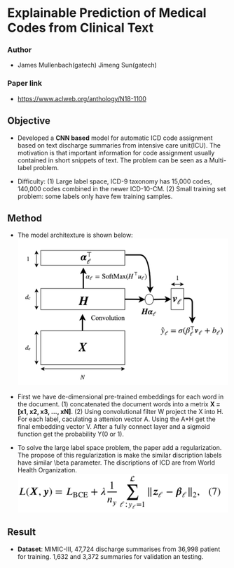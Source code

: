 # Explainable Prediction of Medical Codes from Clinical Text

### Author
* James Mullenbach(gatech) Jimeng Sun(gatech)

### Paper link
* https://www.aclweb.org/anthology/N18-1100

## Objective
* Developed a **CNN based** model for automatic ICD code assignment based on text discharge summaries from intensive care unit(ICU). The motivation is that important information for code assignment usually contained in short snippets of text.
The problem can be seen as a Multi-label problem.

* Difficulty: (1) Large label space, ICD-9 taxonomy has 15,000 codes, 140,000 codes combined in the newer ICD-10-CM.
(2) Small training set problem: some labels only have few training samples.

## Method
* The model architexture is shown below:
![alt text](https://github.com/trx14/paper-reading/blob/master/img/figure1.png)
* First we have de-dimensional pre-trained embeddings for each word in the document. (1) concatenated the document words into a metrix **X = [x1, x2, x3, ..., xN]**. (2) Using convolutional filter W project the X into H. For each label, caculating a attenion vector A. Using the A*H get the final embedding vector V. After a fully connect layer and a sigmoid function get the probability Y(0 or 1).

* To solve the large label space problem, the paper add a regularization. The propose of this regularization is make the similar discription labels have similar \beta parameter. The discriptions of ICD are from World Health Organization.
![alt text](https://github.com/trx14/paper-reading/blob/master/img/Screen%20Shot%202019-08-30%20at%2010.54.59.png)

## Result
* **Dataset**: MIMIC-III, 47,724 discharge summarises from 36,998 patient for training. 1,632 and 3,372 summaries for validation an testing.

